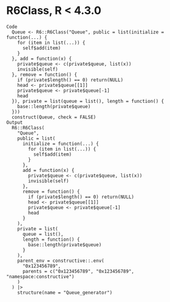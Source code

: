 # R6Class, R < 4.3.0

    Code
      Queue <- R6::R6Class("Queue", public = list(initialize = function(...) {
        for (item in list(...)) {
          self$add(item)
        }
      }, add = function(x) {
        private$queue <- c(private$queue, list(x))
        invisible(self)
      }, remove = function() {
        if (private$length() == 0) return(NULL)
        head <- private$queue[[1]]
        private$queue <- private$queue[-1]
        head
      }), private = list(queue = list(), length = function() {
        base::length(private$queue)
      }))
      construct(Queue, check = FALSE)
    Output
      R6::R6Class(
        "Queue",
        public = list(
          initialize = function(...) {
            for (item in list(...)) {
              self$add(item)
            }
          },
          add = function(x) {
            private$queue <- c(private$queue, list(x))
            invisible(self)
          },
          remove = function() {
            if (private$length() == 0) return(NULL)
            head <- private$queue[[1]]
            private$queue <- private$queue[-1]
            head
          }
        ),
        private = list(
          queue = list(),
          length = function() {
            base::length(private$queue)
          }
        ),
        parent_env = constructive::.env(
          "0x123456789",
          parents = c("0x123456789", "0x123456789", "namespace:constructive")
        )
      ) |>
        structure(name = "Queue_generator")

